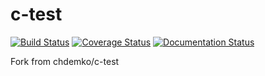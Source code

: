 c-test
======

[![Build Status](https://travis-ci.com/zaneck/c-test.svg?branch=master)](https://travis-ci.com/zaneck/c-test)
[![Coverage Status](https://coveralls.io/repos/github/zaneck/c-test/badge.svg)](https://coveralls.io/github/zaneck/c-test)
[![Documentation Status](https://readthedocs.org/projects/c-test-more/badge/?version=latest)](https://c-test-more.readthedocs.io/en/latest/?badge=latest)


Fork from chdemko/c-test